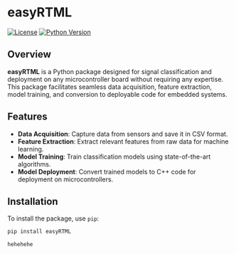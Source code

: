 # easyRTML

[![License](https://img.shields.io/badge/license-MIT-blue.svg)](https://github.com/yourusername/easyRTML/blob/main/LICENSE)
[![Python Version](https://img.shields.io/badge/python-3.6%2B-brightgreen.svg)](https://www.python.org/downloads/)

## Overview

**easyRTML** is a Python package designed for signal classification and deployment on any microcontroller board without requiring any expertise. This package facilitates seamless data acquisition, feature extraction, model training, and conversion to deployable code for embedded systems.

## Features

- **Data Acquisition**: Capture data from sensors and save it in CSV format.
- **Feature Extraction**: Extract relevant features from raw data for machine learning.
- **Model Training**: Train classification models using state-of-the-art algorithms.
- **Model Deployment**: Convert trained models to C++ code for deployment on microcontrollers.

## Installation

To install the package, use `pip`:

```sh
pip install easyRTML

hehehehe
